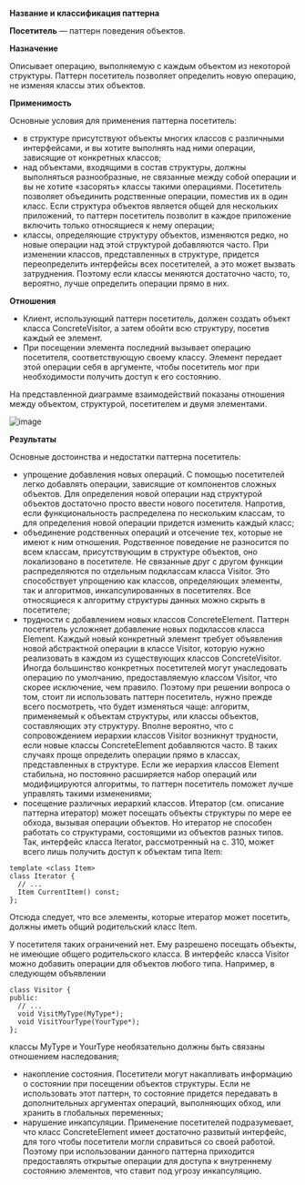 ﻿**Название и классификация паттерна﻿**
 
﻿**Посетитель﻿** — паттерн поведения объектов.
 
﻿**Назначение﻿**
 
Описывает операцию, выполняемую с каждым объектом из некоторой структуры. Паттерн посетитель позволяет определить новую операцию, не изменяя классы этих объектов.

﻿**Применимость﻿**
 
Основные условия для применения паттерна посетитель:
* в структуре присутствуют объекты многих классов с различными интерфейсами, и вы хотите выполнять над ними операции, зависящие от конкретных классов;
* над объектами, входящими в состав структуры, должны выполняться разнообразные, не связанные между собой операции и вы не хотите «засорять» классы такими операциями. Посетитель позволяет объединить родственные операции, поместив их в один класс. Если структура объектов является общей для нескольких приложений, то паттерн посетитель позволит в каждое приложение включить только относящиеся к нему операции;
* классы, определяющие структуру объектов, изменяются редко, но новые операции над этой структурой добавляются часто. При изменении классов, представленных в структуре, придется переопределить интерфейсы всех посетителей, а это может вызвать затруднения. Поэтому если классы меняются достаточно часто, то, вероятно, лучше определить операции прямо в них.

﻿**Отношения﻿**
 
* Клиент, использующий паттерн посетитель, должен создать объект класса ConcreteVisitor, а затем обойти всю структуру, посетив каждый ее элемент.
* При посещении элемента последний вызывает операцию посетителя, соответствующую своему классу. Элемент передает этой операции себя в аргументе, чтобы посетитель мог при необходимости получить доступ к его состоянию.

На представленной диаграмме взаимодействий показаны отношения между объектом, структурой, посетителем и двумя элементами.

![image](https://github.com/user-attachments/assets/c5480527-c540-445f-970e-15c365f9a41b)

﻿**Результаты﻿**
 
Основные достоинства и недостатки паттерна посетитель:
* упрощение добавления новых операций. С помощью посетителей легко добавлять операции, зависящие от компонентов сложных объектов. Для определения новой операции над структурой объектов достаточно просто ввести нового посетителя. Напротив, если функциональность распределена по нескольким классам, то для определения новой операции придется изменить каждый класс;
* объединение родственных операций и отсечение тех, которые не имеют к ним отношения. Родственное поведение не разносится по всем классам, присутствующим в структуре объектов, оно локализовано в посетителе. Не связанные друг с другом функции распределяются по отдельным подклассам класса Visitor. Это способствует упрощению как классов, определяющих элементы, так и алгоритмов, инкапсулированных в посетителях. Все относящиеся к алгоритму структуры данных можно скрыть в посетителе;
* трудности с добавлением новых классов ConcreteElement. Паттерн посетитель усложняет добавление новых подклассов класса Element. Каждый новый конкретный элемент требует объявления новой абстрактной операции в классе Visitor, которую нужно реализовать в каждом из существующих классов ConcreteVisitor. Иногда большинство конкретных посетителей могут унаследовать операцию по умолчанию, предоставляемую классом Visitor, что скорее исключение, чем правило. Поэтому при решении вопроса о том, стоит ли использовать паттерн посетитель, нужно прежде всего посмотреть, что будет изменяться чаще: алгоритм, применяемый к объектам структуры, или классы объектов, составляющих эту структуру. Вполне вероятно, что с сопровождением иерархии классов Visitor возникнут трудности, если новые классы ConcreteElement добавляются часто. В таких случаях проще определить операции прямо в классах, представленных в структуре. Если же иерархия классов Element стабильна, но постоянно расширяется набор операций или модифицируются алгоритмы, то паттерн посетитель поможет лучше управлять такими изменениями;
* посещение различных иерархий классов. Итератор (см. описание паттерна итератор) может посещать объекты структуры по мере ее обхода, вызывая операции объектов. Но итератор не способен работать со структурами, состоящими из объектов разных типов. Так, интерфейс класса Iterator, рассмотренный на с. 310, может всего лишь получить доступ к объектам типа Item:

```
template <class Item>
class Iterator {
  // ...
  Item CurrentItem() const;
};
```

Отсюда следует, что все элементы, которые итератор может посетить, должны иметь общий родительский класс Item.

У посетителя таких ограничений нет. Ему разрешено посещать объекты, не имеющие общего родительского класса. В интерфейс класса Visitor можно добавить операции для объектов любого типа. Например, в следующем объявлении

```
class Visitor {
public:
  // ...
  void VisitMyType(MyType*);
  void VisitYourType(YourType*);
};
```

классы MyType и YourType необязательно должны быть связаны отношением наследования;

* накопление состояния. Посетители могут накапливать информацию о состоянии при посещении объектов структуры. Если не использовать этот паттерн, то состояние придется передавать в дополнительных аргументах операций, выполняющих обход, или хранить в глобальных переменных;
* нарушение инкапсуляции. Применение посетителей подразумевает, что класс ConcreteElement имеет достаточно развитый интерфейс, для того чтобы посетители могли справиться со своей работой. Поэтому при использовании данного паттерна приходится предоставлять открытые операции для доступа к внутреннему состоянию элементов, что ставит под угрозу инкапсуляцию.
